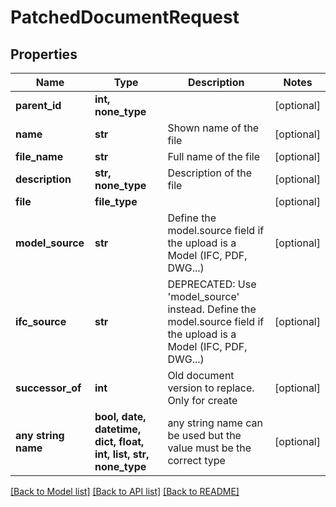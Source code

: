 # PatchedDocumentRequest


## Properties
Name | Type | Description | Notes
------------ | ------------- | ------------- | -------------
**parent_id** | **int, none_type** |  | [optional] 
**name** | **str** | Shown name of the file | [optional] 
**file_name** | **str** | Full name of the file | [optional] 
**description** | **str, none_type** | Description of the file | [optional] 
**file** | **file_type** |  | [optional] 
**model_source** | **str** | Define the model.source field if the upload is a Model (IFC, PDF, DWG...) | [optional] 
**ifc_source** | **str** | DEPRECATED: Use &#39;model_source&#39; instead. Define the model.source field if the upload is a Model (IFC, PDF, DWG...) | [optional] 
**successor_of** | **int** | Old document version to replace. Only for create | [optional] 
**any string name** | **bool, date, datetime, dict, float, int, list, str, none_type** | any string name can be used but the value must be the correct type | [optional]

[[Back to Model list]](../README.md#documentation-for-models) [[Back to API list]](../README.md#documentation-for-api-endpoints) [[Back to README]](../README.md)


